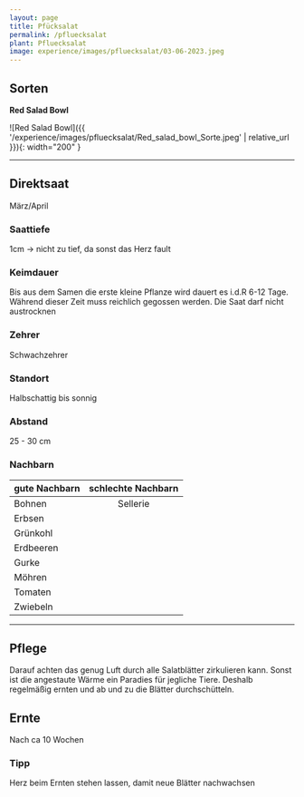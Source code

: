 ```yaml
---
layout: page
title: Pfücksalat
permalink: /pfluecksalat
plant: Pfluecksalat
image: experience/images/pfluecksalat/03-06-2023.jpeg
---
```


## __Sorten__
__Red Salad Bowl__

![Red Salad Bowl]({{ '/experience/images/pfluecksalat/Red_salad_bowl_Sorte.jpeg' | relative_url }}){: width="200" }

<hr>

## __Direktsaat__
März/April

### Saattiefe
1cm 
-> nicht zu tief, da sonst das Herz fault

### Keimdauer
Bis aus dem Samen die erste kleine Pflanze wird dauert es i.d.R 6-12 Tage. Während dieser Zeit muss reichlich gegossen werden. Die Saat darf nicht austrocknen

### Zehrer 
Schwachzehrer

### Standort
Halbschattig bis sonnig

### Abstand
25 - 30 cm

### Nachbarn

| gute Nachbarn | schlechte Nachbarn | 
| ------------- |:------------------:| 
| Bohnen        | Sellerie           |
| Erbsen        |                    |
| Grünkohl      |                    |
| Erdbeeren     |                    | 
| Gurke         |                    | 
| Möhren        |                    | 
| Tomaten       |                    | 
| Zwiebeln      |                    | 

<hr>

## __Pflege__
Darauf achten das genug Luft durch alle Salatblätter zirkulieren kann. Sonst ist die angestaute Wärme ein Paradies für jegliche Tiere. Deshalb regelmäßig ernten und ab und zu die Blätter durchschütteln.

## __Ernte__
Nach ca 10 Wochen

### Tipp
Herz beim Ernten stehen lassen, damit neue Blätter nachwachsen